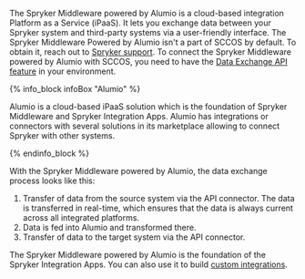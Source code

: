 The Spryker Middleware powered by Alumio is a cloud-based integration Platform as a Service (iPaaS). It lets you exchange data between your Spryker system and third-party systems via a user-friendly interface.
The Spryker Middleware Powered by Alumio isn't a part of SCCOS by default. To obtain it, reach out to [Spryker support](https://spryker.com/support/). To connect the Spryker Middleware powered by Alumio with SCCOS, you need to have the [Data Exchange API feature](/docs/pbc/all/data-exchange/{{page.version}}/install-and-upgrade\install-the-data-exchange-api-inventory-management-feature.html) in your environment.

{% info_block infoBox "Alumio" %}

Alumio is a cloud-based iPaaS solution which is the foundation of Spryker Middleware and Spryker Integration Apps. Alumio has integrations or connectors with several solutions in its marketplace allowing to connect Spryker with other systems. 

{% endinfo_block %}

With the Spryker Middleware powered by Alumio, the data exchange process looks like this:

1. Transfer of data from the source system via the API connector. The data is transferred in real-time, which ensures that the data is always current across all integrated platforms.
2. Data is fed into Alumio and transformed there.
3. Transfer of data to the target system via the API connector.

The Spryker Middleware powered by Alumio is the foundation of the Spryker Integration Apps. You can also use it to build [custom integrations](/docs/pbc/all/data-exchange/{{page.version}}/data-exchange.html#custom-integrations-with-alumio-connectors).